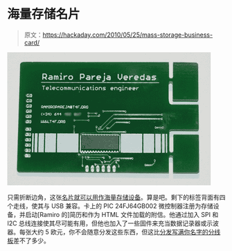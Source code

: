 # 海量存储名片

> 原文：<https://hackaday.com/2010/05/25/mass-storage-business-card/>

![](img/f162f9abe4313d4a78b212a81bd8fd22.png "mass-storage-business-card")

只需折断边角，这张[名片就可以用作海量存储设备](http://www.t4f.org/projects/business-card)。算是吧。剩下的标签背面有四个走线，使其与 USB 兼容。卡上的 PIC 24FJ64GB002 微控制器注册为存储设备，并启动[Ramiro 的]简历和作为 HTML 文件加载的附信。他通过加入 SPI 和 I2C 总线连接使其尽可能有用，但他也加入了一些固件来充当数据记录器或示波器。每张大约 5 欧元，你不会随意分发这些东西，但这比[分发写满你名字的分线板](http://hackaday.com/2009/05/30/business-cards-at-maker-faire/)差不了多少。
